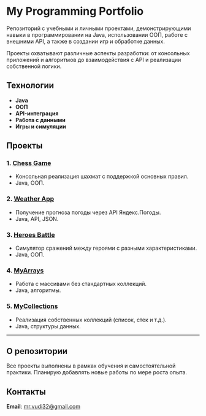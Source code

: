 # My Programming Portfolio

Репозиторий с учебными и личными проектами, демонстрирующими навыки в программировании на Java, использовании ООП, работе с внешними API, а также в создании игр и обработке данных.

Проекты охватывают различные аспекты разработки: от консольных приложений и алгоритмов до взаимодействия с API и реализации собственной логики.

## Технологии

- **Java**
- **ООП**
- **API-интеграция**
- **Работа с данными**
- **Игры и симуляции**

## Проекты

### 1. **[Chess Game](https://github.com/Jezza010/ChessGame)**
   - Консольная реализация шахмат с поддержкой основных правил.
   - Java, ООП.

### 2. **[Weather App](./WeatherApp/README.md)**
   - Получение прогноза погоды через API Яндекс.Погоды.
   - Java, API, JSON.

### 3. **[Heroes Battle](./HeroesBattle/README.md)**
   - Симулятор сражений между героями с разными характеристиками.
   - Java, ООП.

### 4. **[MyArrays](./MyArrays/README.md)**
   - Работа с массивами без стандартных коллекций.
   - Java, алгоритмы.

### 5. **[MyCollections](./MyCollections/README.md)**
   - Реализация собственных коллекций (список, стек и т.д.).
   - Java, структуры данных.

---

## О репозитории

Все проекты выполнены в рамках обучения и самостоятельной практики. Планирую добавлять новые работы по мере роста опыта.

## Контакты
**Email**: mr.vudi32@gmail.com
